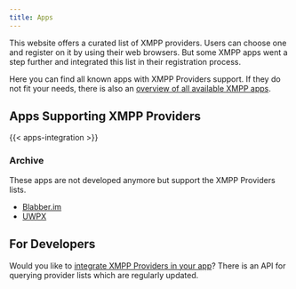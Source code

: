 ```yaml
---
title: Apps
---
```


This website offers a curated list of XMPP providers.
Users can choose one and register on it by using their web browsers.
But some XMPP apps went a step further and integrated this list in their registration process.

Here you can find all known apps with XMPP Providers support.
If they do not fit your needs, there is also an [overview of all available XMPP apps](https://xmpp.org/software).

## Apps Supporting XMPP Providers

{{< apps-integration >}}

### Archive

These apps are not developed anymore but support the XMPP Providers lists.

- [Blabber.im](https://codeberg.org/kriztan/blabber.im)
- [UWPX](https://uwpx.org/)

## For Developers

Would you like to [integrate XMPP Providers in your app](https://invent.kde.org/melvo/xmpp-providers)?
There is an API for querying provider lists which are regularly updated.
